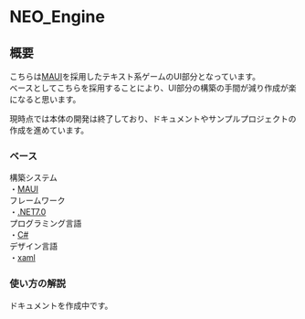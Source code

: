 # NEO_Engine

## 概要
こちらは[MAUI]を採用したテキスト系ゲームのUI部分となっています。<br>
ベースとしてこちらを採用することにより、UI部分の構築の手間が減り作成が楽になると思います。<br>

現時点では本体の開発は終了しており、ドキュメントやサンプルプロジェクトの作成を進めています。<br>

### ベース
構築システム<br>
・[MAUI]<br>
フレームワーク<br>
・[.NET7.0]<br>
プログラミング言語<br>
・[C#]<br>
デザイン言語<br>
・[xaml]<br>

[MAUI]: https://dotnet.microsoft.com/ja-jp/apps/maui "MAUI 公式ドキュメント"
[.NET7.0]: https://dotnet.microsoft.com/ja-jp/ ".NET 公式ドキュメント"
[C#]: https://learn.microsoft.com/ja-jp/dotnet/csharp/ "C# 公式ドキュメント"
[xaml]: https://learn.microsoft.com/ja-jp/dotnet/maui/xaml/fundamentals/get-started?view=net-maui-7.0 "MAUI xaml 公式ドキュメント"

### 使い方の解説
ドキュメントを作成中です。<br>
